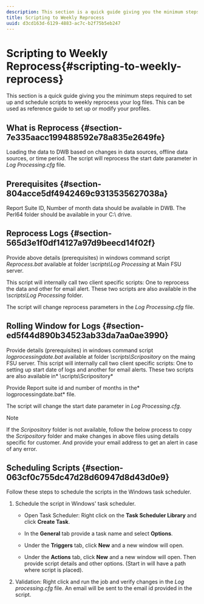 ```yaml
---
description: This section is a quick guide giving you the minimum steps required to set up and schedule scripts to weekly reprocess your log files. This can be used as reference guide to set up or modify your profiles.
title: Scripting to Weekly Reprocess
uuid: d3cd163d-6129-4883-ac7c-b2f75b5eb247
---
```


# Scripting to Weekly Reprocess{#scripting-to-weekly-reprocess}

This section is a quick guide giving you the minimum steps required to set up and schedule scripts to weekly reprocess your log files. This can be used as reference guide to set up or modify your profiles.

## What is Reprocess {#section-7e335aacc199488592e78a835e2649fe}

Loading the data to DWB based on changes in data sources, offline data sources, or time period. The script will reprocess the start date parameter in *Log Processing.cfg* file.

## Prerequisites {#section-804acce5df4942469c9313535627038a}

Report Suite ID, Number of month data should be available in DWB. The Perl64 folder should be available in your C:\ drive.

## Reprocess Logs {#section-565d3e1f0df14127a97d9beecd14f02f}

Provide above details (prerequisites) in windows command script *Reprocess.bat* available at folder *\scripts\Log Processing* at Main FSU server.

This script will internally call two client specific scripts: One to reprocess the data and other for email alert. These two scripts are also available in the *\scripts\Log Processing* folder.

The script will change reprocess parameters in the *Log Processing.cfg* file.

## Rolling Window for Logs {#section-ed5f44d890b34523ab33da7aa0ae3990}

Provide details (prerequisites) in windows command script *logprocessingdate.bat* available at folder *\scripts\Scripository* on the maing FSU server. This script will internally call two client specific scripts: One to setting up start date of logs and another for email alerts. These two scripts are also available in* \scripts\Scripository*

Provide Report suite id and number of months in the* logprocessingdate.bat* file.

The script will change the start date parameter in *Log Processing.cfg*.

>[!NOTE]
>
>If the *Scripository* folder is not available, follow the below process to copy the *Scripository* folder and make changes in above files using details specific for customer. And provide your email address to get an alert in case of any error.

## Scheduling Scripts {#section-063cf0c755dc47d28d60947d8d43d0e9}

Follow these steps to schedule the scripts in the Windows task scheduler.

1. Schedule the script in Windows' task scheduler.

    * Open Task Scheduler: Right click on the **Task Scheduler Library** and click **Create Task**. 
    
    * In the **General** tab provide a task name and select **Options**. 
    
    * Under the **Triggers** tab, click **New** and a new window will open. 
    
    * Under the **Actions** tab, click **New** and a new window will open. Then provide script details and other options. (Start in will have a path where script is placed).

1. Validation: Right click and run the job and verify changes in the *Log processing.cfg* file. An email will be sent to the email id provided in the script.

